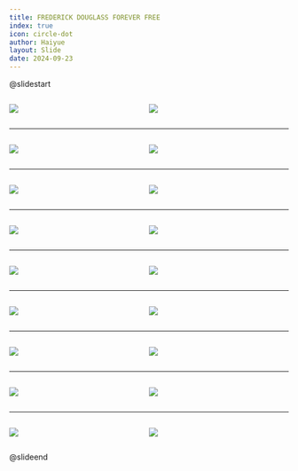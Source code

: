 ```yaml
---
title: FREDERICK DOUGLASS FOREVER FREE
index: true
icon: circle-dot
author: Haiyue
layout: Slide
date: 2024-09-23
---
```

 
@slidestart

<div style="display:flex">
<div style="flex:1">

![](/reading/english/Level-Y/FREDERICK%20DOUGLASS%20FOREVER%20FREE/001.webp)
</div>
<div style="flex:1">

![](/reading/english/Level-Y/FREDERICK%20DOUGLASS%20FOREVER%20FREE/002.webp)
</div>
</div>

---

<div style="display:flex">
<div style="flex:1">

![](/reading/english/Level-Y/FREDERICK%20DOUGLASS%20FOREVER%20FREE/003.webp)
</div>
<div style="flex:1">

![](/reading/english/Level-Y/FREDERICK%20DOUGLASS%20FOREVER%20FREE/004.webp)
</div>
</div>

---

<div style="display:flex">
<div style="flex:1">

![](/reading/english/Level-Y/FREDERICK%20DOUGLASS%20FOREVER%20FREE/005.webp)
</div>
<div style="flex:1">

![](/reading/english/Level-Y/FREDERICK%20DOUGLASS%20FOREVER%20FREE/006.webp)
</div>
</div>

---

<div style="display:flex">
<div style="flex:1">

![](/reading/english/Level-Y/FREDERICK%20DOUGLASS%20FOREVER%20FREE/007.webp)
</div>
<div style="flex:1">

![](/reading/english/Level-Y/FREDERICK%20DOUGLASS%20FOREVER%20FREE/008.webp)
</div>
</div>

---

<div style="display:flex">
<div style="flex:1">

![](/reading/english/Level-Y/FREDERICK%20DOUGLASS%20FOREVER%20FREE/009.webp)
</div>
<div style="flex:1">

![](/reading/english/Level-Y/FREDERICK%20DOUGLASS%20FOREVER%20FREE/010.webp)
</div>
</div>

---

<div style="display:flex">
<div style="flex:1">

![](/reading/english/Level-Y/FREDERICK%20DOUGLASS%20FOREVER%20FREE/011.webp)
</div>
<div style="flex:1">

![](/reading/english/Level-Y/FREDERICK%20DOUGLASS%20FOREVER%20FREE/012.webp)
</div>
</div>

---

<div style="display:flex">
<div style="flex:1">

![](/reading/english/Level-Y/FREDERICK%20DOUGLASS%20FOREVER%20FREE/013.webp)
</div>
<div style="flex:1">

![](/reading/english/Level-Y/FREDERICK%20DOUGLASS%20FOREVER%20FREE/014.webp)
</div>
</div>

---

<div style="display:flex">
<div style="flex:1">

![](/reading/english/Level-Y/FREDERICK%20DOUGLASS%20FOREVER%20FREE/015.webp)
</div>
<div style="flex:1">

![](/reading/english/Level-Y/FREDERICK%20DOUGLASS%20FOREVER%20FREE/016.webp)
</div>
</div>

---

<div style="display:flex">
<div style="flex:1">

![](/reading/english/Level-Y/FREDERICK%20DOUGLASS%20FOREVER%20FREE/017.webp)
</div>
<div style="flex:1">

![](/reading/english/Level-Y/FREDERICK%20DOUGLASS%20FOREVER%20FREE/018.webp)
</div>
</div>

@slideend